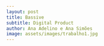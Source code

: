 ```yaml
---
layout: post
title: Bassive
subtitle: Digital Product
author: Ana Adelino e Ana Simões
image: assets/images/trabalho1.jpg
---
```

